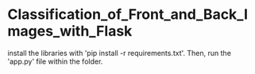 # Classification_of_Front_and_Back_Images_with_Flask

install the libraries with 'pip install -r requirements.txt'. Then, run the 'app.py' file within the folder.

